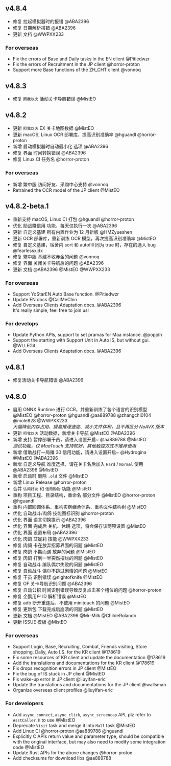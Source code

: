 ## v4.8.4

- 修复 拉起模拟器时的报错 @ABA2396
- 修复 日期解析报错 @ABA2396
- 更新 文档 @WWPXX233

### For overseas

- Fix the errors of Base and Daily tasks in the EN client @Pitiedwzr
- Fix the errors of Recruitment in the JP client @horror-proton
- Support more Base functions of the ZH_CHT client @vonnoq

## v4.8.3

- 修复 `照我以火` 活动关卡导航错误 @MistEO

## v4.8.2

- 更新 `照我以火` EX 关卡地图数据 @MistEO
- 更新 macOS, Linux OCR 部署库，提高识别准确率 @hguandl @horror-proton
- 新增 启动模拟器时自动最小化 选项 @ABA2396
- 修复 界面 时间转换错误 @ABA2396
- 修复 Linux CI 任务名 @horror-proton

### For overseas

- 新增 繁中服 访问好友、采购中心支持 @vonnoq
- Retrained the OCR model of the JP client @MistEO

## v4.8.2-beta.1

- 重新支持 macOS, Linux CI 打包 @hguandl @horror-proton
- 优化 助战赚信用 功能，每天仅执行一次 @ABA2396
- 更新 自定义基建 所有内置作业为 12 月新版 @HMZyueshen
- 更新 OCR 部署库，重新训练 OCR 模型，再次提高识别准确率 @MistEO
- 修复 自定义基建，宿舍内 sort 和 autofill 同为 true 时，存在的选人 bug @fearlessxjdx
- 修复 繁中服 基建不收赤金的问题 @vonnoq
- 修复 界面 关闭关卡导航后的问题 @ABA2396
- 更新 文档 @ABA2396 @MistEO @WWPXX233

### For overseas

- Support YoStarEN Auto Base function. @Pitiedwzr
- Update EN docs @CallMeChin
- Add Overseas Clients Adaptation docs. @ABA2396  
    It's really simple, feel free to join us!

### For develops

- Update Python APIs, support to set pramas for Maa instance. @popjdh
- Support the starting with Support Unit in Auto IS, but without gui. @WLLEGit
- Add Overseas Clients Adaptation docs. @ABA2396

## v4.8.1

- 修复活动关卡导航错误 @ABA2396

## v4.8.0

- 启用 ONNX Runtime 进行 OCR，并重新训练了各个语言的识别模型 @MistEO @horror-proton @hguandl @aa889788 @zhangchi0104 @mole828 @WWPXX233  
  _大幅降低内存占用、提高推理速度、减小文件体积，且不再区分 NoAVX 版本_
- 更新 `照我以火` 活动数据，新增关卡导航 @MistEO @ABA2396
- 新增 支持 暂停部署干员，请进入设置开启~ @aa889788 @MistEO  
  _测试功能，仅 MaaTouch 支持较好，其他触控方式不推荐使用_
- 新增 借助战打一局赚 30 信用功能，请进入设置开启~ @Hydrogina @MistEO @ABA2396
- 新增 自定义导航 难度选择，请在关卡名后加入 `Hard` / `Normal` 使用 @ABA2396 @MistEO
- 新增 启动时 删除 `.old` 文件 @MistEO
- 新增 Linux Release @horror-proton
- 合并 `访问好友` 和 `信用购物` 功能 @MistEO
- 重构 项目工程、目录结构，重命名 部分文件 @MistEO @horror-proton @hguandl
- 重构 内部回调体系、重构实例继承体系、重构文件结构树 @MistEO
- 优化 自动战斗/肉鸽 技能图标识别 @horror-proton
- 优化 界面 语言切换提示 @ABA2396
- 优化 界面 完成后 关机、休眠 选项，将会保存该两项设置 @MistEO
- 优化 界面 设置布局 @ABA2396
- 优化 肉鸽 艾妮莉 技能 @WWPXX233
- 修复 肉鸽 卡在放弃招募界面的问题 @MistEO
- 修复 肉鸽 不期而遇 放弃的问题 @MistEO
- 修复 肉鸽 打到一半突然摆烂的问题 @MistEO
- 修复 自动战斗 编队偶尔失败的问题 @MistEO
- 修复 自动战斗 偶尔不跳过剧情的问题 @MistEO
- 修复 干员 识别错误 @nightofknife @MistEO
- 修复 OF 关卡导航识别问题 @ABA2396
- 修复 自动公招 时间识别错误导致反复点击某个槽位的问题 @horror-proton
- 修复 企鹅用户 ID 解析错误 @MistEO
- 修复 adb 断开重连后，不使用 minitouch 的问题 @MistEO
- 修复 更新包 下载完成后崩溃的问题 @MistEO
- 更新 文档 @MistEO @ABA2396 @Mr-Milk @ChildeRolando
- 更新 ISSUE 模板 @MistEO

### For overseas

- Support Login, Base, Recruiting, Combat, Friends visiting, Store shopping, Daliy, Auto I.S. for the KR client @178619
- Fix some resources of KR client and update the documentation @178619
- Add the translations and documentations for the KR client @178619
- Fix drops recognition errors in JP client @MistEO
- Fix the bug of IS stuck in JP client @MistEO
- Fix wake-up error in JP client @liuyifan-eric
- Update the translations and documentations for the JP client @wallsman
- Organize overseas client profiles @liuyifan-eric

### For developers

- Add `async_connect`, `async_click`, `async_screencap` API, plz refer to `AsstCaller.h` to use @MistEO
- Deprecate `Visit` task and merge it into `Mall` task @MistEO
- Add Linux CI @horror-proton @aa889788 @hguandl
- Explicitly C APIs return value and parameter type, should be compatible with the original interface, but may also need to modify some integration code @MistEO
- Update Rust APIs for the above changes @horror-proton
- Add checksums for download libs @aa889788
